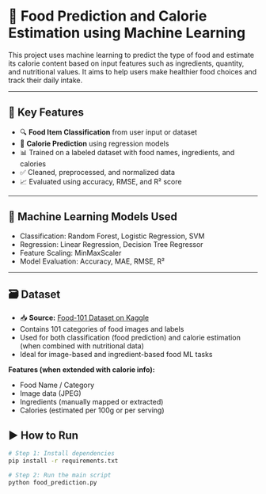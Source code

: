 # 🍱 Food Prediction and Calorie Estimation using Machine Learning

This project uses machine learning to predict the type of food and estimate its calorie content based on input features such as ingredients, quantity, and nutritional values. It aims to help users make healthier food choices and track their daily intake.

---

## 📌 Key Features

- 🔍 **Food Item Classification** from user input or dataset
- 🔢 **Calorie Prediction** using regression models
- 📊 Trained on a labeled dataset with food names, ingredients, and calories
- ✅ Cleaned, preprocessed, and normalized data
- 📈 Evaluated using accuracy, RMSE, and R² score

---

## 🧠 Machine Learning Models Used

- Classification: Random Forest, Logistic Regression, SVM
- Regression: Linear Regression, Decision Tree Regressor
- Feature Scaling: MinMaxScaler
- Model Evaluation: Accuracy, MAE, RMSE, R²

---



## 🗃️ Dataset

- 📥 **Source:** [Food-101 Dataset on Kaggle](https://www.kaggle.com/datasets/dansbecker/food-101)
- Contains 101 categories of food images and labels
- Used for both classification (food prediction) and calorie estimation (when combined with nutritional data)
- Ideal for image-based and ingredient-based food ML tasks

**Features (when extended with calorie info):**
- Food Name / Category
- Image data (JPEG)
- Ingredients (manually mapped or extracted)
- Calories (estimated per 100g or per serving)

## ▶️ How to Run

```bash
# Step 1: Install dependencies
pip install -r requirements.txt

# Step 2: Run the main script
python food_prediction.py
